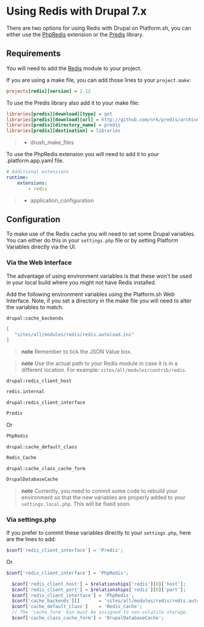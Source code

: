 # Using Redis with Drupal 7.x

There are two options for using Redis with Drupal on Platform.sh, you
can either use the [PhpRedis](https://github.com/nicolasff/phpredis)
extension or the [Predis](http://github.com/nrk/predis) library.

## Requirements

You will need to add the [Redis](https://www.drupal.org/project/redis)
module to your project.

If you are using a make file, you can add those lines to your
`project.make`:

```ini
projects[redis][version] = 2.12
```

To use the Predis library also add it to your make file:

```ini
libraries[predis][download][type] = get
libraries[predis][download][url] = http://github.com/nrk/predis/archive/v0.8.7.tar.gz
libraries[predis][directory_name] = predis
libraries[predis][destination] = libraries
```

> -   drush_make_files

To use the PhpRedis extension you will need to add it to your
.platform.app.yaml file.

```yaml
# Additional extensions
runtime:
    extensions:
        - redis
```

> -   application_configuration

## Configuration

To make use of the Redis cache you will need to set some Drupal
variables. You can either do this in your `settings.php` file or by
setting Platform Variables directly via the UI.

### Via the Web Interface

The advantage of using environment variables is that these won't be used
in your local build where you might not have Redis installed.

Add the following environment variables using the Platform.sh Web Interface. Note, if
you set a directory in the make file you will need to alter the
variables to match.

`drupal:cache_backends`

```bash
[
   "sites/all/modules/redis/redis.autoload.inc"
]
```

> **note**
> Remember to tick the JSON Value box.

> **note**
> Use the actual path to your Redis module in case it is in a different location. For example: `sites/all/modules/contrib/redis`.

`drupal:redis_client_host`

```bash
redis.internal
```

`drupal:redis_client_interface`

```bash
Predis
```

Or

```bash
PhpRedis
```

`drupal:cache_default_class`

```bash
Redis_Cache
```

`drupal:cache_class_cache_form`

```bash
DrupalDatabaseCache
```

> **note**
> Currently, you need to commit some code to rebuild your environment so that the new variables are properly added to your `settings.local.php`. This will be fixed soon.

### Via settings.php

If you prefer to commit these variables directly to your `settings.php`,
here are the lines to add:

```php
$conf['redis_client_interface'] = 'Predis';
```

Or

```php
$conf['redis_client_interface'] = 'PhpRedis';
```

```php
  $conf['redis_client_host'] = $relationships['redis'][0]['host'];
  $conf['redis_client_port'] = $relationships['redis'][0]['port'];
  $conf['redis_client_interface'] = 'PhpRedis';
  $conf['cache_backends'][]       = 'sites/all/modules/redis/redis.autoload.inc';
  $conf['cache_default_class']    = 'Redis_Cache';
  // The 'cache_form' bin must be assigned to non-volatile storage.
  $conf['cache_class_cache_form'] = 'DrupalDatabaseCache';
```
